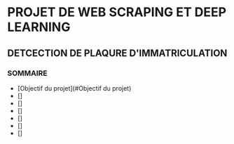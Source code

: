 # PROJET DE WEB SCRAPING ET DEEP LEARNING
## DETCECTION DE PLAQURE D'IMMATRICULATION
### SOMMAIRE
- [Objectif du projet](#Objectif du projet)
- []
- []
- []
- []
- []
- []

